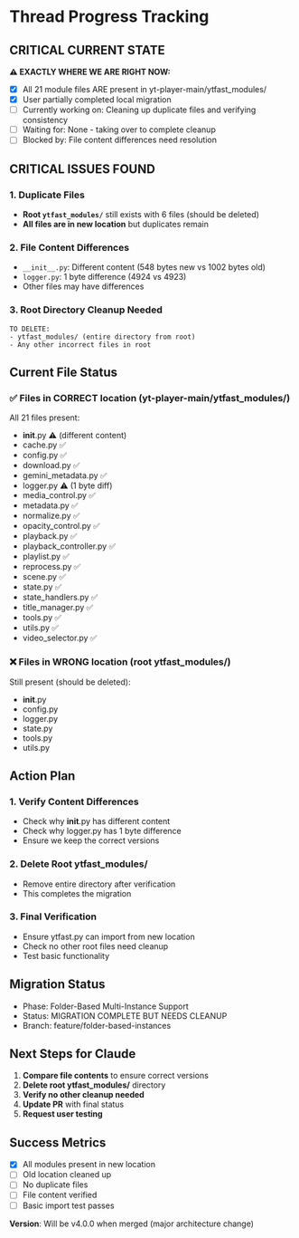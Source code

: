 # Thread Progress Tracking

## CRITICAL CURRENT STATE
**⚠️ EXACTLY WHERE WE ARE RIGHT NOW:**
- [x] All 21 module files ARE present in yt-player-main/ytfast_modules/
- [x] User partially completed local migration
- [ ] Currently working on: Cleaning up duplicate files and verifying consistency
- [ ] Waiting for: None - taking over to complete cleanup
- [ ] Blocked by: File content differences need resolution

## CRITICAL ISSUES FOUND

### 1. Duplicate Files
- **Root `ytfast_modules/`** still exists with 6 files (should be deleted)
- **All files are in new location** but duplicates remain

### 2. File Content Differences
- `__init__.py`: Different content (548 bytes new vs 1002 bytes old)
- `logger.py`: 1 byte difference (4924 vs 4923)
- Other files may have differences

### 3. Root Directory Cleanup Needed
```
TO DELETE:
- ytfast_modules/ (entire directory from root)
- Any other incorrect files in root
```

## Current File Status

### ✅ Files in CORRECT location (yt-player-main/ytfast_modules/)
All 21 files present:
- __init__.py ⚠️ (different content)
- cache.py ✅
- config.py ✅
- download.py ✅
- gemini_metadata.py ✅
- logger.py ⚠️ (1 byte diff)
- media_control.py ✅
- metadata.py ✅
- normalize.py ✅
- opacity_control.py ✅
- playback.py ✅
- playback_controller.py ✅
- playlist.py ✅
- reprocess.py ✅
- scene.py ✅
- state.py ✅
- state_handlers.py ✅
- title_manager.py ✅
- tools.py ✅
- utils.py ✅
- video_selector.py ✅

### ❌ Files in WRONG location (root ytfast_modules/)
Still present (should be deleted):
- __init__.py
- config.py
- logger.py
- state.py
- tools.py
- utils.py

## Action Plan

### 1. Verify Content Differences
- Check why __init__.py has different content
- Check why logger.py has 1 byte difference
- Ensure we keep the correct versions

### 2. Delete Root ytfast_modules/
- Remove entire directory after verification
- This completes the migration

### 3. Final Verification
- Ensure ytfast.py can import from new location
- Check no other root files need cleanup
- Test basic functionality

## Migration Status
- Phase: Folder-Based Multi-Instance Support
- Status: MIGRATION COMPLETE BUT NEEDS CLEANUP
- Branch: feature/folder-based-instances

## Next Steps for Claude

1. **Compare file contents** to ensure correct versions
2. **Delete root ytfast_modules/** directory
3. **Verify no other cleanup needed**
4. **Update PR** with final status
5. **Request user testing**

## Success Metrics

- [x] All modules present in new location
- [ ] Old location cleaned up
- [ ] No duplicate files
- [ ] File content verified
- [ ] Basic import test passes

**Version**: Will be v4.0.0 when merged (major architecture change)
